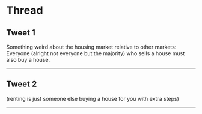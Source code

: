 # Thread

## Tweet 1

Something weird about the housing market relative to other markets: Everyone (alright not everyone but the majority) who sells a house must also buy a house.

---

## Tweet 2

(renting is just someone else buying a house for you with extra steps)

---

